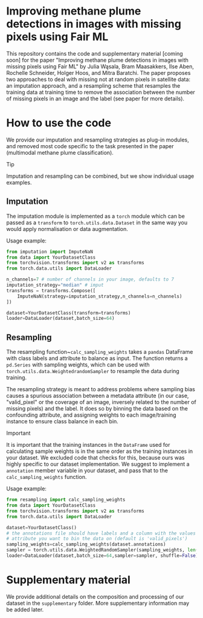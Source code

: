 # Improving methane plume detections in images with missing pixels using Fair ML

This repository contains the code and supplementary material [coming soon] for the paper "Improving methane plume detections in images with missing pixels using Fair ML" by Julia Wąsala, Bram Maasakkers, Ilse Aben, Rochelle Schneider, Holger Hoos, and Mitra Baratchi. The paper proposes two approaches to deal with missing not at random pixels in satellite data: an imputation approach, and a resampling scheme that resamples the training data at training time to remove the association between the number of missing pixels in an image and the label (see paper for more details). 

# How to use the code
We provide our imputation and resampling strategies as plug-in modules, and removed most code specific to the task presented in the paper (multimodal methane plume classification). 

> [!TIP]  
> Imputation and resampling can be combined, but we show individual usage examples. 

## Imputation
The imputation module is implemented as a `torch` module which can be passed as a `transform` to `torch.utils.data.Dataset` in the same way you would apply normalisation or data augmentation.

Usage example:
```python
from imputation import ImputeNaN
from data import YourDatasetClass
from torchvision.transforms import v2 as transforms
from torch.data.utils import DataLoader

n_channels=7 # number of channels in your image, defaults to 7
imputation_strategy="median" # imput
transforms = transforms.Compose([
    ImputeNaN(strategy=imputation_strategy,n_channels=n_channels)
])

dataset=YourDatasetClass(transform=transforms)
loader=DataLoader(dataset,batch_size=64)
```

## Resampling
The resampling function~`calc_sampling_weights` takes a `pandas` DataFrame with class labels and attribute to balance as input. The function returns a `pd.Series` with sampling weights, which can be used with  `torch.utils.data.WeightedrandomSampler` to resample the data during training. 

The resampling strategy is meant to address problems where sampling bias causes a spurious association between a metadata attribute (in our case, "valid_pixel" or the coverage of an image, inversely related to the number of missing pixels) and the label. It does so by binning the data based on the confounding attribute, and assigning weights to each image/training instance to ensure class balance in each bin. 

> [!IMPORTANT]  
> It is important that the training instances in the `DataFrame` used for calculating sample weights is in the same order as the training instances in your dataset. We excluded code that checks for this, because ours was highly specific to our dataset implementation. We suggest to implement a `annotation` member variable in your dataset, and pass that to the `calc_sampling_weights` function. 

Usage example:
```python
from resampling import calc_sampling_weights
from data import YourDatasetClass
from torchvision.transforms import v2 as transforms
from torch.data.utils import DataLoader

dataset=YourDatasetClass()
# the annotations file should have labels and a column with the values of the 
# attribute you want to bin the data on (default is 'valid_pixels')
sampling_weights=calc_sampling_weights(dataset.annotations)
sampler = torch.utils.data.WeightedRandomSampler(sampling_weights, len(sampling_weights))
loader=DataLoader(dataset,batch_size=64,sampler=sampler, shuffle=False)
```

# Supplementary material
We provide additional details on the composition and processing of our dataset in the `supplementary` folder. More supplementary information may be added later. 